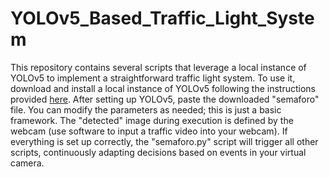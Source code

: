 # YOLOv5_Based_Traffic_Light_System
This repository contains several scripts that leverage a local instance of YOLOv5 to implement a straightforward traffic light system. To use it, download and install a local instance of YOLOv5 following the instructions provided [here](https://github.com/ultralytics/yolov5). After setting up YOLOv5, paste the downloaded "semaforo" file. You can modify the parameters as needed; this is just a basic framework. The "detected" image during execution is defined by the webcam (use software to input a traffic video into your webcam). If everything is set up correctly, the "semaforo.py" script will trigger all other scripts, continuously adapting decisions based on events in your virtual camera.
